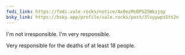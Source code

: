 ```yaml
---
fedi_link: https://fedi.vale.rocks/notice/Ax0ezMsBPSZSWkzjqy
bsky_link: https://bsky.app/profile/vale.rocks/post/3lvyywps5ts2n
---
```


I'm not irresponsible. I'm very responsible.

Very responsible for the deaths of at least 18 people.
